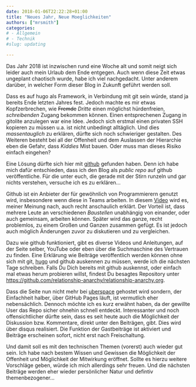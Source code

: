 ```yaml
---
date: 2018-01-06T22:22:28+01:00
title: "Neues Jahr, Neue Moeglichkeiten"
authors: ["mrsmith"]
categories:
# - Allgemein
# - Technik
#slug: updating

---
```


Das Jahr 2018 ist inzwischen rund eine Woche alt und somit neigt sich leider auch mein Urlaub dem Ende entgegen. Auch wenn diese Zeit etwas ungeplant chaotisch wurde, habe ich viel nachgedacht. Unter anderem darüber, in welcher Form dieser Blog in Zukunft geführt werden soll.

Dass es auf hugo als Framework, in Verbindung mit git sein würde, stand ja bereits Ende letzten Jahres fest. Jedoch machte es mir etwas Kopfzerbrechen, wie ~~Fremde~~ _Dritte_ einen möglichst hürdenfreien, _schreibenden_ Zugang bekommen können. Einen entsprechenen Zugang in gitolite anzulegen war eine Idee. Jedoch sich erstmal einen privaten SSH kopieren zu müssen u.a. ist nicht unbedingt alltäglich. Und dies _massentauglich_ zu erklären, dürfte sich noch schwieriger gestalten. Des Weiteren besteht bei all der Offenheit und dem Auslassen der Hierarchie eben die Gefahr, dass _Kiddies_ Mist bauen. Oder muss man dieses Risiko einfach eingehen?

Eine Lösung dürfte sich hier mit [github](https://github.com) gefunden haben. Denn ich habe mich dafür entschieden, dass ich den Blog als _public repo_ auf github veröffentliche. Für die unter euch, die gerade mit der Stirn runzeln und gar nichts verstehen, versuche ich es zu erklären...

Github ist ein Anbieter der für gewöhnlich von Programmierern genutzt wird, insbesondere wenn diese in Teams arbeiten. In diesem [Video](https://www.youtube.com/watch?v=w3jLJU7DT5E) wird es, meiner Meinung nach, auch recht anschaulich erklärt. Der Vorteil ist, dass mehrere Leute an verschiedenen _Baustellen_ unabhängig von einander, oder auch gemeinsam, arbeiten können. Später wird das ganze, recht problemlos, zu einem Großen und Ganzen zusammen gefügt. Es ist jedoch auch möglich Änderungen zuvor zu diskutieren und zu vergleichen.

Dazu wie github funktioniert, gibt es diverse Videos und Anleitungen, auf der Seite selber, YouTube oder eben über die Suchmaschine des Vertrauen zu finden. Eine Erklärung wie Beiträge veröffentlich werden können ohne sich mit git, [hugo](https://gohugo.io) und github auskennen zu müssen, werde ich die nächsten Tage schreiben. Falls Du Dich bereits mit github auskennst, oder einfach mal etwas herum probieren willst, findest Du besagtes Repository unter https://github.com/relationship-anarchy/relationship-anarchy.org.

Dass die Seite nun nicht mehr bei [uberspace](https://uberspace.de) gehostet wird sondern, der Einfachheit halber, über GitHub Pages läuft, ist vermutlich eher nebensächlich. Dennoch möchte ich es kurz erwähnt haben, da der gewillte User das Repo sicher ohnehin schnell entdeckt. Interessanter und noch offensichtlicher dürfte sein, dass es seit heute auch die Möglichkeit der Diskussion bzw. Kommentare, direkt unter den Beiträgen, gibt. Dies wird über disqus realisiert. Die Funktion der Gastbeiträge ist aktiviert und Beiträge erscheinen sofort, nicht erst nach Freischaltung.

Und damit soll es mit den technischen Themen (vorerst) auch wieder gut sein. Ich habe nach bestem Wissen und Gewissen die Möglichkeit der Offenheit und Möglichkeit der Mitwirkung eröffnet. Sollte es hierzu weitere Vorschläge geben, würde ich mich allerdings sehr freuen. Und die nächsten Beiträge werden eher wieder persönlicher Natur und defintiv themenbezogener...
